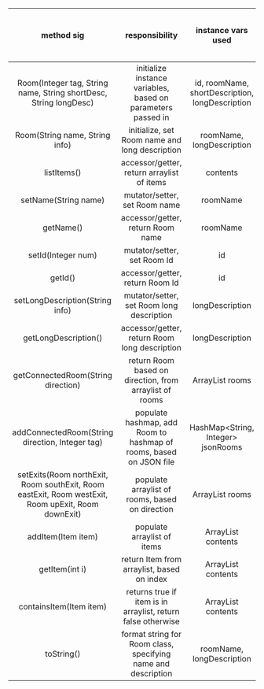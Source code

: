 | method sig | responsibility | instance vars used | other class methods called | objects used with method calls | lines of code |
|:----------:|:--------------:|:------------------:|:--------------------------:|:------------------------------:|:-------------:|
|Room(Integer tag, String name, String shortDesc, String longDesc)|initialize instance variables, based on parameters passed in|id, roomName, shortDescription, longDescription| - | - | 6 |
|Room(String name, String info)|initialize, set Room name and long description|roomName, longDescription| - | - | 4 |
|listItems()|accessor/getter, return arraylist of items|contents| - | - | 1 |
|setName(String name)|mutator/setter, set Room name| roomName | - | - | 1 |
|getName()|accessor/getter, return Room name| roomName | - | - | 1 |
|setId(Integer num)|mutator/setter, set Room Id| id | - | - | 1 |
|getId()|accessor/getter, return Room Id| id | - | - | 1 |
|setLongDescription(String info)|mutator/setter, set Room long description| longDescription | - | - | 1 |
|getLongDescription()|accessor/getter, return Room long description| longDescription | - | - | 1 |
|getConnectedRoom(String direction)|return Room based on direction, from arraylist of rooms|ArrayList<Room> rooms| - | - | 1 |
|addConnectedRoom(String direction, Integer tag)|populate hashmap, add Room to hashmap of rooms, based on JSON file|HashMap<String, Integer> jsonRooms| - | - | 1 |
|setExits(Room northExit, Room southExit, Room eastExit, Room westExit, Room upExit, Room downExit)|populate arraylist of rooms, based on direction|ArrayList<Room> rooms| - | - | 18 |
|addItem(Item item)|populate arraylist of items|ArrayList<Item> contents| - | - | 1 |
|getItem(int i)|return Item from arraylist, based on index|ArrayList<Item> contents| - | - | 1 |
|containsItem(Item item)|returns true if item is in arraylist, return false otherwise|ArrayList<Item> contents| - | - | 4 |
|toString()|format string for Room class, specifying name and description| roomName, longDescription | - | - | 1 |